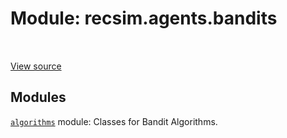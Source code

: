 <div itemscope itemtype="http://developers.google.com/ReferenceObject">
<meta itemprop="name" content="recsim.agents.bandits" />
<meta itemprop="path" content="Stable" />
</div>

# Module: recsim.agents.bandits

<table class="tfo-notebook-buttons tfo-api" align="left">
</table>

<a target="_blank" href="https://github.com/google-research/recsim/tree/master/recsim//agents/bandits/__init__.py">View
source</a>

<!-- Placeholder for "Used in" -->

## Modules

[`algorithms`](../../recsim/agents/bandits/algorithms.md) module: Classes for
Bandit Algorithms.
